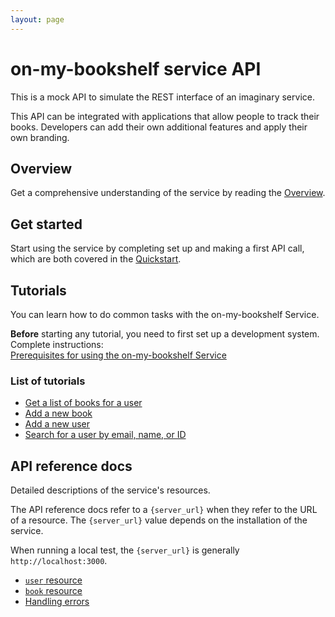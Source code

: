 ```yaml
---
layout: page
---
```


# on-my-bookshelf service API

This is a mock API to simulate the REST interface of an imaginary service. 

This API can be integrated with applications that allow people to track their books. Developers can add their own additional features and apply their own branding.

## Overview

Get a comprehensive understanding of the service by reading the [Overview](overview.md).

## Get started

Start using the service by completing set up and making a first API call, which are both covered in the [Quickstart](api/quickstart.md).

## Tutorials

You can learn how to do common tasks with the on-my-bookshelf Service. 

**Before** starting any tutorial, you need to first set up a development system. Complete instructions:<br> 
[Prerequisites for using the on-my-bookshelf Service](tutorials/prereqs.md)

### List of tutorials
- [Get a list of books for a user](tutorials/get-books-for-a-user.md)
- [Add a new book](tutorials/add-a-new-book.md)
- [Add a new user](tutorials/add-a-new-user.md)
- [Search for a user by email, name, or ID](tutorials/search-for-a-user-by-email.md)

## API reference docs

Detailed descriptions of the service's resources.

The API reference docs refer to a `{server_url}` when they
refer to the URL of a resource. The `{server_url}` value depends on the installation of the service.

When running a local test, the `{server_url}` is
generally `http://localhost:3000`.

* [`user` resource](api/user.md)
* [`book` resource](api/books.md)
* [Handling errors](api/error-handling.md)
